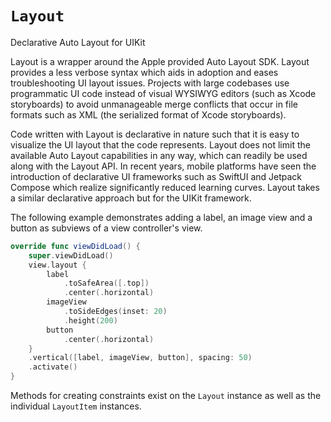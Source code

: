 # ``Layout``

Declarative Auto Layout for UIKit

Layout is a wrapper around the Apple provided Auto Layout SDK. Layout provides a less verbose syntax which aids in adoption and eases troubleshooting UI layout issues. Projects with large codebases use programmatic UI code instead of visual WYSIWYG editors (such as Xcode storyboards) to avoid unmanageable merge conflicts that occur in file formats such as XML (the serialized format of Xcode storyboards).

Code written with Layout is declarative in nature such that it is easy to visualize the UI layout that the code represents. Layout does not limit the available Auto Layout capabilities in any way, which can readily be used along with the Layout API. In recent years, mobile platforms have seen the introduction of declarative UI frameworks such as SwiftUI and Jetpack Compose which realize significantly reduced learning curves. Layout takes a similar declarative approach but for the UIKit framework.

The following example demonstrates adding a label, an image view and a button as subviews of a view controller's view.

```swift
override func viewDidLoad() {
    super.viewDidLoad()
    view.layout {
        label
            .toSafeArea([.top])
            .center(.horizontal)
        imageView
            .toSideEdges(inset: 20)
            .height(200)
        button
            .center(.horizontal)
    }
    .vertical([label, imageView, button], spacing: 50)
    .activate()
}
```

Methods for creating constraints exist on the ``Layout`` instance as well as the individual ``LayoutItem`` instances.
